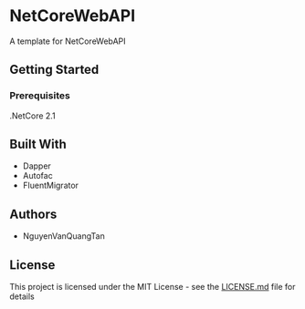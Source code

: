 # NetCoreWebAPI

A template for NetCoreWebAPI

## Getting Started

### Prerequisites

.NetCore 2.1

## Built With

* Dapper
* Autofac
* FluentMigrator

## Authors

* NguyenVanQuangTan

## License

This project is licensed under the MIT License - see the [LICENSE.md](LICENSE.md) file for details